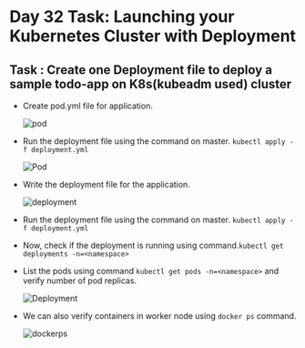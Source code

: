 # Day 32 Task: Launching your Kubernetes Cluster with Deployment

## Task : Create one Deployment file to deploy a sample todo-app on K8s(kubeadm used) cluster
- Create pod.yml file for application.

  ![pod](https://github.com/nishantsharma312/90DaysOfDevOps/assets/77112379/2f18398e-8fee-43b3-bb2c-b984b42b814a)

- Run the deployment file using the command on master.
  `kubectl apply -f deployment.yml`
  
  ![Pod](https://github.com/nishantsharma312/90DaysOfDevOps/assets/77112379/6a37e2b9-db2b-4527-92c1-9d59c8c9e9ff)

- Write the deployment file for the application.

  ![deployment](https://github.com/nishantsharma312/90DaysOfDevOps/assets/77112379/633c9ccb-23fa-42a2-8e95-ff5175055dd8)

- Run the deployment file using the command on master.
  `kubectl apply -f deployment.yml`
  
- Now, check if the deployment is running using command.`kubectl get deployments -n=<namespace>`

- List the pods using command `kubectl get pods -n=<namespace>` and verify number of pod replicas.
  
  ![Deployment](https://github.com/nishantsharma312/90DaysOfDevOps/assets/77112379/890b6a2b-332a-434d-a825-43b7d21714ca)

- We can also verify containers in worker node using `docker ps` command.
  
  ![dockerps](https://github.com/nishantsharma312/90DaysOfDevOps/assets/77112379/b928ae0c-3a48-4a4f-ac44-14f498efbf25)
  

  
